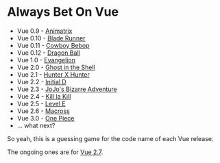 # Always Bet On Vue

- Vue 0.9 - [Animatrix](https://github.com/vuejs/vue/releases/tag/v0.9.0)
- Vue 0.10 - [Blade Runner](https://github.com/vuejs/vue/releases/tag/v0.10.0)
- Vue 0.11 - [Cowboy Bebop](https://github.com/vuejs/vue/releases/tag/0.11.0)
- Vue 0.12 - [Dragon Ball](https://github.com/vuejs/vue/releases/tag/0.12.0)
- Vue 1.0 - [Evangelion](https://github.com/vuejs/vue/releases/tag/1.0.0)
- Vue 2.0 - [Ghost in the Shell](https://github.com/vuejs/vue/releases/tag/v2.0.0)
- Vue 2.1 - [Hunter X Hunter](https://github.com/vuejs/vue/releases/tag/v2.1.0)
- Vue 2.2 - [Initial D](https://github.com/vuejs/vue/releases/tag/v2.2.0)
- Vue 2.3 - [JoJo's Bizarre Adventure](https://github.com/vuejs/vue/releases/tag/v2.3.0)
- Vue 2.4 - [Kill la Kill](https://github.com/vuejs/vue/releases/tag/v2.4.0)
- Vue 2.5 - [Level E](https://github.com/vuejs/vue/releases/tag/v2.5.0)
- Vue 2.6 - [Macross](https://github.com/vuejs/vue/releases/tag/v2.6.0)
- Vue 3.0 - [One Piece](https://github.com/vuejs/vue-next/releases/tag/v3.0.0)
- ... what next?

So yeah, this is a guessing game for the code name of each Vue release.

The ongoing ones are for [Vue 2.7](https://github.com/egoist/always-bet-on-vue/issues/7).
